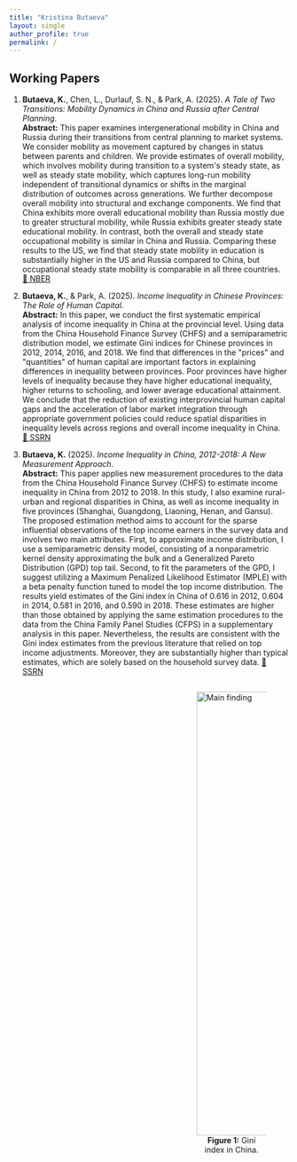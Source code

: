 ```yaml
---
title: "Kristina Butaeva"
layout: single
author_profile: true
permalink: /
---
```


## Working Papers

1.  **Butaeva, K.**, Chen, L., Durlauf, S. N., & Park, A. (2025). *A Tale of Two Transitions: Mobility Dynamics in China and Russia after Central Planning*.  
    **Abstract:** This paper examines intergenerational mobility in China and Russia during their transitions from central planning to market systems. We consider mobility as movement captured by changes in status between parents and children. We provide estimates of overall mobility, which involves mobility during transition to a system's steady state, as well as steady state mobility, which captures long-run mobility independent of transitional dynamics or shifts in the marginal distribution of outcomes across generations. We further decompose overall mobility into structural and exchange components. We find that China exhibits more overall educational mobility than Russia mostly due to greater structural mobility, while Russia exhibits greater steady state educational mobility. In contrast, both the overall and steady state occupational mobility is similar in China and Russia. Comparing these results to the US, we find that steady state mobility in education is substantially higher in the US and Russia compared to China, but occupational steady state mobility is comparable in all three countries.  
    [🔗 NBER](https://papers.ssrn.com/sol3/papers.cfm?abstract_id=12345)

2.  **Butaeva, K.**, & Park, A. (2025). *Income Inequality in Chinese Provinces: The Role of Human Capital*.  
    **Abstract:** In this paper, we conduct the first systematic empirical analysis of income inequality in China at the provincial level. Using data from the China Household Finance Survey (CHFS) and a semiparametric distribution model, we estimate Gini indices for Chinese provinces in 2012, 2014, 2016, and 2018. We find that differences in the "prices" and "quantities" of human capital are important factors in explaining differences in inequality between provinces. Poor provinces have higher levels of inequality because they have higher educational inequality, higher returns to schooling, and lower average educational attainment. We conclude that the reduction of existing interprovincial human capital gaps and the acceleration of labor market integration through appropriate government policies could reduce spatial disparities in inequality levels across regions and overall income inequality in China.  
    [🔗 SSRN](https://ssrn.com/abstract=5245777)

3.  **Butaeva, K.** (2025). *Income Inequality in China, 2012-2018: A New Measurement Approach*.  
    **Abstract:** This paper applies new measurement procedures to the data from the China Household Finance Survey (CHFS) to estimate income inequality in China from 2012 to 2018. In this study, I also examine rural-urban and regional disparities in China, as well as income inequality in five provinces (Shanghai, Guangdong, Liaoning, Henan, and Gansu). The proposed estimation method aims to account for the sparse influential observations of the top income earners in the survey data and involves two main attributes. First, to approximate income distribution, I use a semiparametric density model, consisting of a nonparametric kernel density approximating the bulk and a Generalized Pareto Distribution (GPD) top tail. Second, to fit the parameters of the GPD, I suggest utilizing a Maximum Penalized Likelihood Estimator (MPLE) with a beta penalty function tuned to model the top income distribution. The results yield estimates of the Gini index in China of 0.616 in 2012, 0.604 in 2014, 0.581 in 2016, and 0.590 in 2018. These estimates are higher than those obtained by applying the same estimation procedures to the data from the China Family Panel Studies (CFPS) in a supplementary analysis in this paper. Nevertheless, the results are consistent with the Gini index estimates from the previous literature that relied on top income adjustments. Moreover, they are substantially higher than typical estimates, which are solely based on the household survey data.
    [🔗 SSRN](https://ssrn.com/abstract=5185428)
<figure style="float: right; width: 25%; margin-left: 20px; margin-bottom: 20px;">
  <img src="https://kobutaeva.github.io/minimal-mistakes/assets/fig_ch1.png" alt="Main finding" style="width: 800px; height: auto;">
  <figcaption style="font-size: 1em; text-align: center;"><strong>Figure 1:</strong> Gini index in China.</figcaption>
</figure>


